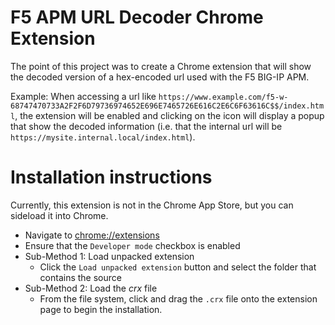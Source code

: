 # F5 APM URL Decoder Chrome Extension

The point of this project was to create a Chrome extension that will show the decoded version of a hex-encoded url used with the F5 BIG-IP APM.

Example:
  When accessing a url like `https://www.example.com/f5-w-68747470733A2F2F6D79736974652E696E7465726E616C2E6C6F63616C$$/index.html`, the extension will be enabled and clicking on the icon will display a popup that show the decoded information (i.e. that the internal url will be `https://mysite.internal.local/index.html`). 

# Installation instructions
Currently, this extension is not in the Chrome App Store, but you can sideload it into Chrome.

* Navigate to [chrome://extensions](chrome://extensions)
* Ensure that the `Developer mode` checkbox is enabled
* Sub-Method 1: Load unpacked extension
  * Click the `Load unpacked extension` button and select the folder that contains the source
* Sub-Method 2: Load the *crx* file
  * From the file system, click and drag the `.crx` file onto the extension page to begin the installation.
